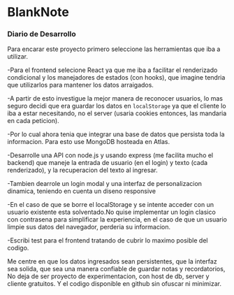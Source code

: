 # BlankNote
### Diario de Desarrollo

Para encarar este proyecto primero seleccione las herramientas que iba a utilizar.

-Para el frontend selecione React ya que me iba a facilitar el renderizado condicional y los manejadores de estados (con hooks), que imagine tendria que utilizarlos para mantener
los datos arraigados.

-A partir de esto investigue la mejor manera de reconocer usuarios, lo mas seguro decidi que era guardar los datos en `localStorage` ya que el cliente lo iba a estar necesitando, no el server (usaria cookies entonces, las mandaria en cada peticion).

-Por lo cual ahora tenia que integrar una base de datos que persista toda la informacion. Para esto use MongoDB hosteada en Atlas.

-Desarrolle una API con node.js y usando express (me facilita mucho el backend) que maneje la entrada de usuario (en el login) y texto (cada renderizado), y la recuperacion del texto al ingresar.

-Tambien dearrole un login modal y una interfaz de personalizacion dinamica, teniendo en cuenta un diseno responsive


-En el caso de que se borre el localStorage y se intente acceder con un usuario existente esta solventado.No quise implementar un login clasico con contrasena para simplificar la experiencia, en el caso de que un usuario limpie sus datos del navegador, perderia su informacion.

-Escribi test para el frontend tratando de cubrir lo maximo posible del codigo.


Me centre en que los datos ingresados sean persistentes, que la interfaz sea solida, que sea una manera confiable de guardar notas y recordatorios,
No deja de ser proyecto de experimentacion, con host de db, server y cliente gratuitos. Y el codigo disponible en github sin ofuscar ni minimizar.
